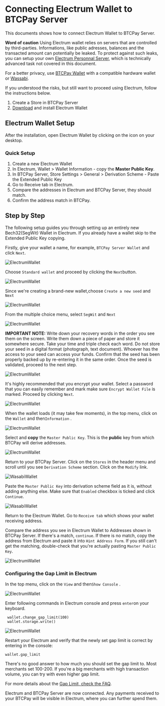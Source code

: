 # Connecting Electrum Wallet to BTCPay Server

This documents shows how to connect Electrum Wallet to BTCPay Server. 

**Word of caution** Using Electrum wallet relies on servers that are controlled by third-parties. Informations, like public adresses, balances and the transacted amount can potentially be leaked. To protect against such leaks, you can setup your own [Electrum Personnal Server](https://github.com/chris-belcher/electrum-personal-server), which is technically advanced task not covered in this document.

For a better privacy, use [BTCPay Wallet](Wallet.md) with a compatible hardware wallet or [Wassabi](WasabiWallet.md).

If you understood the risks, but still want to proceed using Electrum, follow the instructions below.

1. Create a Store in BTCPay Server
2. [Download](https://electrum.org/#download) and install Electrum Wallet

## Electrum Wallet Setup

After the installation, open Electrum Wallet by clicking on the icon on your desktop.

### Quick Setup

1. Create a new Electrum Wallet
2. In Electrum, Wallet > Wallet Information - copy the **Master Public Key**.
3. In BTCPay Server, Store Settings > General > Derivation Scheme - Paste the Extended Public Key
4. Go to Receive tab in Electrum.
5. Compare the addresses in Electrum and BTCPay Server, they should match. 
6. Confirm the address match in BTCPay.

## Step by Step

The following setup guides you through setting up an entirely new Bech32(SegWit) Wallet in Electrum. If you already have a wallet skip to the Extended Public Key copying.

Firstly, give your wallet a name, for example, `BTCPay Server Wallet` and click `Next`.

![ElectrumWallet]()

Choose `Standard wallet` and proceed by clicking the `Next`button.

![ElectrumWallet](C:/Users/Pavle/Desktop/img/ElectrumWallet2.png)

Since we're creating a brand-new wallet,choose  `Create a new seed` and `Next`

![ElectrumWallet](C:/Users/Pavle/Desktop/img/ElectrumWallet3.png)

From the multiple choice menu, select `SegWit` and `Next`

![ElectrumWallet]()

**IMPORTANT NOTE:** Write down your recovery words in the order you see them on the screen. Write them down a piece of paper and store it somewhere secure. Take your time and triple check each word. Do not store your seed in a digital format (photograph, text document). Whoever has the access to your seed can access your funds. Confirm that the seed has been properly backed up by re-entering it in the same order. Once the seed is validated, proceed to the next step.

![ElectrumWallet]()

It's highly recommended that you encrypt your wallet. Select a password that you can easily remember and mark make sure `Encrypt Wallet File` is marked. Proceed by clicking `Next`.

![ElectrumWallet](C:/Users/Pavle/Desktop/img/ElectrumWallet7.png)

When the wallet loads (it may take few moments), in the top menu, click on the `Wallet` and then`Information` .

![ElectrumWallet](C:/Users/Pavle/Desktop/img/ElectrumWallet9.png)

Select and **copy** the `Master Public Key`. This is the **public** key from which BTCPay will derive addresses.

![ElectrumWallet](C:/Users/Pavle/Desktop/img/ElectrumWallet10.png)

Return to your BTCPay Server. Click on the `Stores` in the header menu and scroll until you see `Derivation Scheme` section. Click on the `Modify` link.

![WasabiWallet]()

Paste the `Master Public Key` into derivation scheme field as it is, without adding anything else. Make sure that `Enabled` checkbox is ticked and click `Continue`.

![WasabiWallet]()

Return to the Electrum Wallet. Go to `Receive tab` which shows your wallet receiving address.

Compare the address you see in Electrum Wallet to Addresses shown in BTCPay Server. If there's a match, `continue`. If there is no match, copy the address from Electrum and paste it into `Hint Address Form`. If you still can't get the matching, double-check that you're actually pasting `Master Public Key`.

![ElectrumWallet](C:/Users/Pavle/Desktop/img/ElectrumWallet11.png)

### Configuring the Gap Limit in Electrum

 In the top menu, click on the `View` and then`Show Console` .

![ElectrumWallet](C:/Users/Pavle/Desktop/img/ElectrumWallet11a.png)

Enter following commands in Electrum console and press `enter`on your keyboard.

```
 wallet.change_gap_limit(100)
 wallet.storage.write()  
```

![ElectrumWallet](C:/Users/Pavle/Desktop/img/ElectrumWallet12.png)

Restart your Electrum and verify that the newly set gap limit is correct by entering in the console:

```
wallet.gap_limit
```

There's no good answer to how much you should set the gap limit to.  Most merchants set 100-200. If you're a big merchants with high  transaction volume, you can try with even higher gap limit.

For more details about the [Gap Limit, check the FAQ](FAQ/FAQ-Wallet.md#missing-payments-in-my-software-or-hardware-wallet).

Electrum and BTCPay Server are now connected. Any payments received to your BTCPay will be visible in Electrum, where you can further spend them.
